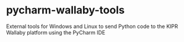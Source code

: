 # pycharm-wallaby-tools
External tools for Windows and Linux to send Python code to the KIPR Wallaby platform using the PyCharm IDE
